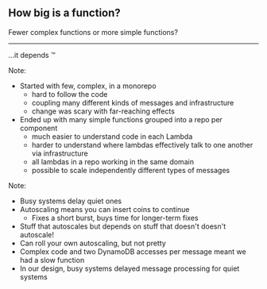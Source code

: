 ## How big is a function?

Fewer complex functions or more simple functions?

<hr />

...it depends &trade;


Note:
 - Started with few, complex, in a monorepo
   - hard to follow the code
   - coupling many different kinds of messages and infrastructure
   - change was scary with far-reaching effects
 - Ended up with many simple functions grouped into a repo per component
   - much easier to understand code in each Lambda
   - harder to understand where lambdas effectively talk to one another via infrastructure
   - all lambdas in a repo working in the same domain
   - possible to scale independently different types of messages

Note:
 - Busy systems delay quiet ones
 - Autoscaling means you can insert coins to continue
   - Fixes a short burst, buys time for longer-term fixes
 - Stuff that autoscales but depends on stuff that doesn't doesn't autoscale!
 - Can roll your own autoscaling, but not pretty
 - Complex code and two DynamoDB accesses per message meant we had a slow function
 - In our design, busy systems delayed message processing for quiet systems
